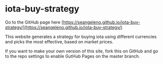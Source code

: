 # iota-buy-strategy

Go to the GitHub page here [https://seangeleno.github.io/iota-buy-strategy/](https://seangeleno.github.io/iota-buy-strategy/)

This website generates a strategy for buying iota using different currencies and picks the most effective, based on market prices.

If you want to make your own version of this site, fork this on GitHub and go to the repo settings to enable GutHub Pages on the master branch.

